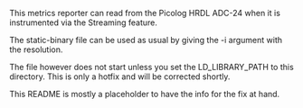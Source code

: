This metrics reporter can read from the Picolog HRDL ADC-24 when it is instrumented via the Streaming feature.

The static-binary file can be used as usual by giving the -i argument with the resolution.

The file however does not start unless you set the LD_LIBRARY_PATH to this directory.
This is only a hotfix and will be corrected shortly.

This README is mostly a placeholder to have the info for the fix at hand.
